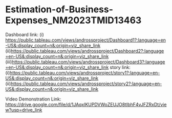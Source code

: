 # Estimation-of-Business-Expenses_NM2023TMID13463


Dashboard link: (i) https://public.tableau.com/views/androssproject/Dashboard1?:language=en-US&:display_count=n&:origin=viz_share_link
                (ii)https://public.tableau.com/views/androssproject/Dashboard2?:language=en-US&:display_count=n&:origin=viz_share_link
               (iii)https://public.tableau.com/views/androssproject/Dashboard3?:language=en-US&:display_count=n&:origin=viz_share_link
story link: (i)https://public.tableau.com/views/androssproject/story1?:language=en-US&:display_count=n&:origin=viz_share_link
            (ii)https://public.tableau.com/views/androssproject/story2?:language=en-US&:display_count=n&:origin=viz_share_link

Video Demonstration Link: https://drive.google.com/file/d/1JAqxlKUPDVWoZEUJO8tlbhF4vJFZRxDt/view?usp=drive_link
